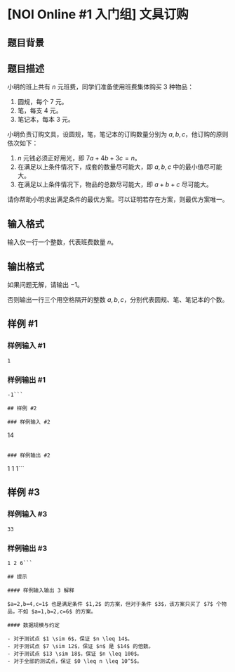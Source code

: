 # [NOI Online #1 入门组] 文具订购

## 题目背景



## 题目描述

小明的班上共有 $n$ 元班费，同学们准备使用班费集体购买 $3$ 种物品：

1. 圆规，每个 $7$ 元。
2. 笔，每支 $4$ 元。
3. 笔记本，每本 $3$ 元。

小明负责订购文具，设圆规，笔，笔记本的订购数量分别为 $a,b,c$，他订购的原则依次如下：

1. $n$ 元钱必须正好用光，即 $7a+4b+3c=n$。
2. 在满足以上条件情况下，成套的数量尽可能大，即 $a,b,c$ 中的最小值尽可能大。
3. 在满足以上条件情况下，物品的总数尽可能大，即 $a+b+c$ 尽可能大。

请你帮助小明求出满足条件的最优方案。可以证明若存在方案，则最优方案唯一。

 

## 输入格式

输入仅一行一个整数，代表班费数量 $n$。 

## 输出格式

如果问题无解，请输出 $-1$。

否则输出一行三个用空格隔开的整数 $a, b, c$，分别代表圆规、笔、笔记本的个数。



## 样例 #1

### 样例输入 #1
```
1
```

### 样例输出 #1

```
-1```

## 样例 #2

### 样例输入 #2
```
14
```

### 样例输出 #2

```
1 1 1```

## 样例 #3

### 样例输入 #3
```
33
```

### 样例输出 #3

```
1 2 6```

## 提示

#### 样例输入输出 3 解释

$a=2,b=4,c=1$ 也是满足条件 $1,2$ 的方案，但对于条件 $3$，该方案只买了 $7$ 个物品，不如 $a=1,b=2,c=6$ 的方案。 

#### 数据规模与约定

- 对于测试点 $1 \sim 6$，保证 $n \leq 14$。
- 对于测试点 $7 \sim 12$，保证 $n$ 是 $14$ 的倍数。
- 对于测试点 $13 \sim 18$，保证 $n \leq 100$。
- 对于全部的测试点，保证 $0 \leq n \leq 10^5$。
